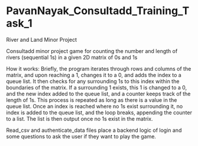 # PavanNayak_Consultadd_Training_Task_1
River and Land Minor Project


Consultadd minor project game for counting the number and length of rivers (sequential 1s) in a given 2D matrix of 0s and 1s

How it works: Briefly, the program iterates through rows and columns of the matrix, and upon reaching a 1, changes it to a 0, and adds the index to a queue list. It then checks for any surrounding 1s to this index within the boundaries of the matrix. If a surrounding 1 exists, this 1 is changed to a 0, and the new index added to the queue list, and a counter keeps track of the length of 1s. This process is repeated as long as there is a value in the queue list. Once an index is reached where no 1s exist surrounding it, no index is added to the queue list, and the loop breaks, appending the counter to a list. The list is then output once no 1s exist in the matrix.

Read_csv and authenticate_data files place a backend logic of login and some questions to ask the user if they want to play the game.

